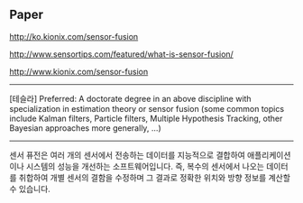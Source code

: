## Paper



http://ko.kionix.com/sensor-fusion

http://www.sensortips.com/featured/what-is-sensor-fusion/


http://www.kionix.com/sensor-fusion


---
[테슬라] 
Preferred: A doctorate degree in an above discipline with specialization in estimation theory or sensor fusion (some common topics include Kalman filters, Particle filters, Multiple Hypothesis Tracking, other Bayesian approaches more generally, …)

---


센서 퓨전은 여러 개의 센서에서 전송하는 데이터를 지능적으로 결합하여 애플리케이션이나 시스템의 성능을 개선하는 소프트웨어입니다. 즉, 복수의 센서에서 나오는 데이터를 취합하여 개별 센서의 결함을 수정하며 그 결과로 정확한 위치와 방향 정보를 계산할 수 있습니다.